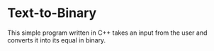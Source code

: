 # Text-to-Binary
This simple program written in C++ takes an input from the user and converts it into its equal in binary.

